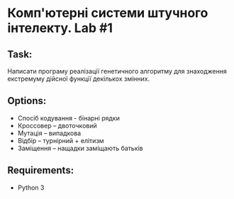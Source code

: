 Комп'ютерні системи штучного інтелекту. Lab #1
=====

Task:
-----
Написати програму реалізації генетичного алгоритму для знаходження екстремуму дійсної функції декількох змінних.

Options:
-----
* Спосіб кодування -  бінарні рядки
* Кроссовер – двоточковий
* Мутація – випадкова
* Відбір – турнірний + елітизм
* Заміщення – нащадки заміщають батьків

Requirements:
-----
* Python 3
